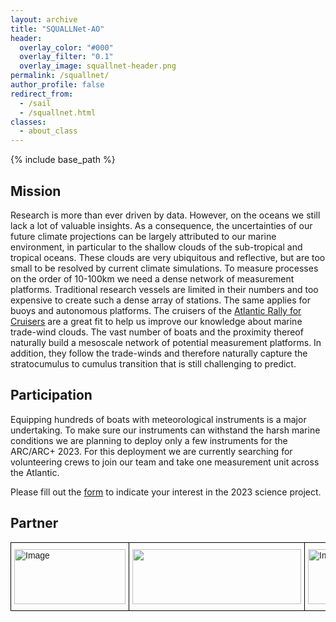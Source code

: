 ```yaml
---
layout: archive
title: "SQUALLNet-AO"
header:
  overlay_color: "#000"
  overlay_filter: "0.1"
  overlay_image: squallnet-header.png
permalink: /squallnet/
author_profile: false
redirect_from:
  - /sail
  - /squallnet.html
classes:
  - about_class
---
```


{% include base_path %}

<style type="text/css">
.tg  {border:none;border-collapse:collapse;border-spacing:0;}
.tg td{border-style:solid;border-width:0px;font-family:Arial, sans-serif;font-size:18px;overflow:hidden;
  padding:10px 5px;word-break:normal;}
.tg th{border-style:solid;border-width:0px;font-family:Arial, sans-serif;font-size:18px;font-weight:normal;
  overflow:hidden;padding:10px 5px;word-break:normal;}
.tg .tg-lqy6{text-align:right;vertical-align:top}
.tg .tg-dvpl{border-color:inherit;text-align:right;vertical-align:top}
.tg .tg-0pky{border-color:inherit;text-align:left;vertical-align:top}
.tg .tg-0lax{text-align:left;vertical-align:top}
</style>


## Mission
Research is more than ever driven by data. However, on the oceans we still lack a lot of valuable insights. As a consequence, the uncertainties of our future climate projections can be largely attributed to our marine environment, in particular to the shallow clouds of the sub-tropical and tropical oceans. These clouds are very ubiquitous and reflective, but are too small to be resolved by current climate simulations. To measure processes on the order of 10-100km we need a dense network of measurement platforms. Traditional research vessels are limited in their numbers and too expensive to create such a dense array of stations. The same applies for buoys and autonomous platforms. The cruisers of the [Atlantic Rally for Cruisers](https://www.worldcruising.com/arc/event.aspx) are a great fit to help us improve our knowledge about marine trade-wind clouds. The vast number of boats and the proximity thereof naturally build a mesoscale network of potential measurement platforms. In addition, they follow the trade-winds and therefore naturally capture the stratocumulus to cumulus transition that is still challenging to predict.

## Participation
Equipping hundreds of boats with meteorological instruments is a major undertaking. To make sure our instruments can withstand the harsh marine conditions we are planning to deploy only a few instruments for the ARC/ARC+ 2023. For this deployment we are currently searching for volunteering crews to join our team and take one measurement unit across the Atlantic. 

Please fill out the [form](https://forms.gle/WCp69NauFWLxtVZW8) to indicate your interest in the 2023 science project.

## Partner
<style type="text/css">
.tg  {border-collapse:collapse;border-spacing:0;}
.tg td{border-color:black;border-style:solid;border-width:1px;font-family:Arial, sans-serif;font-size:14px;
  overflow:hidden;padding:10px 5px;word-break:normal;}
.tg th{border-color:black;border-style:solid;border-width:1px;font-family:Arial, sans-serif;font-size:14px;
  font-weight:normal;overflow:hidden;padding:10px 5px;word-break:normal;}
.tg .tg-0lax{text-align:left;vertical-align:top}
</style>
<table class="tg">
<thead>
  <tr>
    <td class="tg-0lax"><img src="https://uw-s3-cdn.s3.us-west-2.amazonaws.com/wp-content/uploads/sites/98/2014/09/07214435/Signature_Stacked_Purple_Hex-300x148.png" alt="Image" width="178" height="88"></td>
    <td class="tg-0lax"><img src="https://assets.rrz.uni-hamburg.de/assets/uhh-logo-16dab7756eecc70a7649a242498868c6bb37872e5eae6023b38026faeef923c3.svg" width="270" height="88"></td>
    <td class="tg-0lax"><img src="https://mpimet.mpg.de/typo3conf/ext/mpimetsitepackage/Resources/Public/Theme/Images/Logo_MPI-MET.svg" alt="Image" width="336" height="88"></td>
  </tr>
</thead>
</table>
